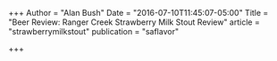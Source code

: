 +++
Author = "Alan Bush"
Date = "2016-07-10T11:45:07-05:00"
Title = "Beer Review: Ranger Creek Strawberry Milk Stout Review"
article = "strawberrymilkstout"
publication = "saflavor"

+++

